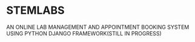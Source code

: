 # STEMLABS
AN ONLINE LAB MANAGEMENT AND APPOINTMENT BOOKING SYSTEM USING PYTHON DJANGO FRAMEWORK(STILL IN PROGRESS)
